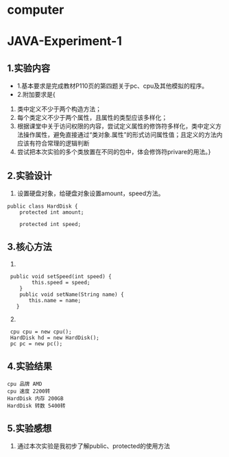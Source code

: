 # computer
# JAVA-Experiment-1
## 1.实验内容
+ 1.基本要求是完成教材P110页的第四题关于pc、cpu及其他模拟的程序。
+ 2.附加要求是{
1. 类中定义不少于两个构造方法；
2. 每个类定义不少于两个属性，且属性的类型应该多样化；
3. 根据课堂中关于访问权限的内容，尝试定义属性的修饰符多样化，类中定义方法操作属性，避免直接通过“类对象.属性”的形式访问属性值；且定义的方法内应该有符合常理的逻辑判断
4. 尝试把本次实验的多个类放置在不同的包中，体会修饰符privare的用法。}
## 2.实验设计
1. 设置硬盘对象，给硬盘对象设置amount，speed方法。
```
public class HardDisk {
	protected int amount;

	protected int speed;
```
## 3.核心方法
1.
```
 public void setSpeed(int speed) {
        this.speed = speed;
    }
    public void setName(String name) {
       this.name = name;
   }
```
2.
```
 cpu cpu = new cpu();
 HardDisk hd = new HardDisk();
 pc pc = new pc();

```
## 4.实验结果
```
cpu 品牌 AMD
cpu 速度 2200转
HardDisk 内存 200GB
HardDisk 转数 5400转
```
## 5.实验感想
1. 通过本次实验是我初步了解public、protected的使用方法

